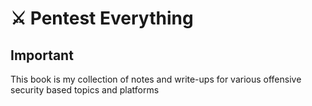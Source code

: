 # ⚔️ Pentest Everything

## Important

This book is my collection of notes and write-ups for various offensive security based topics and platforms


